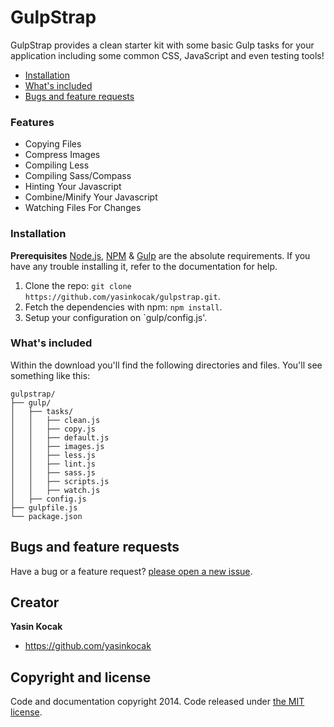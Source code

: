 # GulpStrap
GulpStrap provides a clean starter kit with some basic Gulp tasks for your application including some common CSS, JavaScript and even testing tools!

- [Installation](#installation)
- [What's included](#whatsincluded)
- [Bugs and feature requests](#bugsandfeatures)

### Features
* Copying Files
* Compress Images
* Compiling Less
* Compiling Sass/Compass
* Hinting Your Javascript
* Combine/Minify Your Javascript
* Watching Files For Changes

<a name="installation"></a>
### Installation
**Prerequisites**
[Node.js](http://nodejs.org/download/), [NPM](https://www.npmjs.org/) & [Gulp](http://gulpjs.com/) are the absolute requirements. If you have any trouble installing it, refer to the documentation for help.
1. Clone the repo: `git clone https://github.com/yasinkocak/gulpstrap.git`.
2. Fetch the dependencies with npm: `npm install`.
3. Setup your configuration on `gulp/config.js'.

<a name="whatsincluded"></a>
### What's included

Within the download you'll find the following directories and files. You'll see something like this:

```
gulpstrap/
├── gulp/
│   ├── tasks/
│   │   ├── clean.js
│   │   ├── copy.js
│   │   ├── default.js
│   │   ├── images.js
│   │   ├── less.js
│   │   ├── lint.js
│   │   ├── sass.js
│   │   ├── scripts.js
│   │   ├── watch.js
│   ├── config.js
├── gulpfile.js
└── package.json
```

<a name="bugsandfeatures"></a>
## Bugs and feature requests

Have a bug or a feature request? [please open a new issue](https://github.com/yasinkocak/gulpstrap/issues).

## Creator

**Yasin Kocak**

- <https://github.com/yasinkocak>


## Copyright and license

Code and documentation copyright 2014. Code released under [the MIT license](LICENSE).